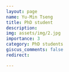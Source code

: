 ```yaml
---
layout: page
name: Yu-Min Tseng
title: PhD student
description: 
img: assets/img/2.jpg
importance: 3
category: PhD students
giscus_comments: false
redirect: 

---
```

